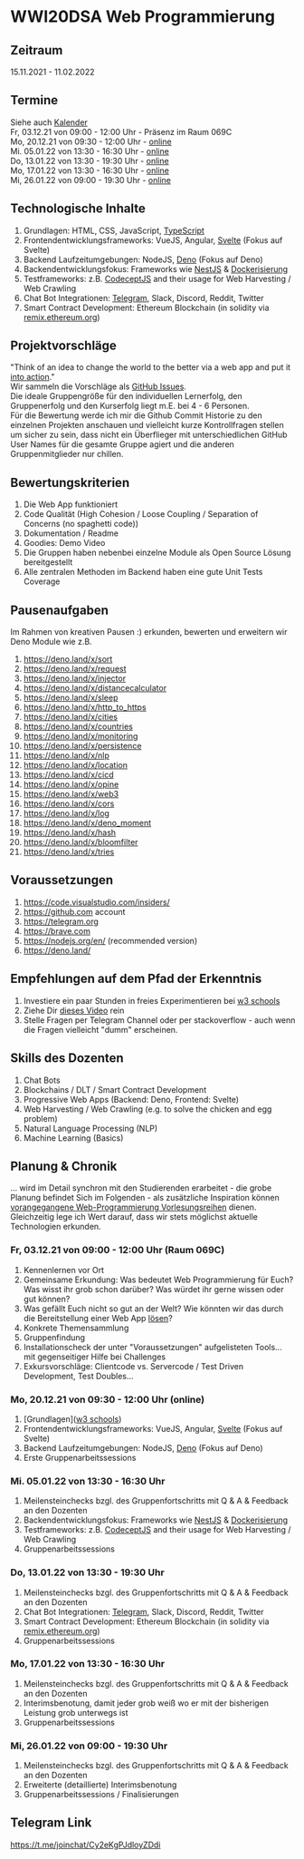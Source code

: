 # WWI20DSA Web Programmierung

## Zeitraum
15.11.2021 - 11.02.2022

## Termine
Siehe auch [Kalender](https://calendar.google.com/calendar/embed?src=g7o3rd7djlvq3gtjpg3pblm2vc%40group.calendar.google.com&ctz=Europe%2FBerlin
)  
Fr, 03.12.21 von 09:00 - 12:00 Uhr - Präsenz im Raum 069C  
Mo, 20.12.21 von 09:30 - 12:00 Uhr - [online](https://moodle.dhbw-mannheim.de/course/view.php?id=6672
)  
Mi. 05.01.22 von 13:30 - 16:30 Uhr - [online](https://moodle.dhbw-mannheim.de/course/view.php?id=6672
)     
Do, 13.01.22 von 13:30 - 19:30 Uhr - [online](https://moodle.dhbw-mannheim.de/course/view.php?id=6672
)   
Mo, 17.01.22 von 13:30 - 16:30 Uhr - [online](https://moodle.dhbw-mannheim.de/course/view.php?id=6672
)   
Mi, 26.01.22 von 09:00 - 19:30 Uhr - [online](https://moodle.dhbw-mannheim.de/course/view.php?id=6672
)   

## Technologische Inhalte
1. Grundlagen: HTML, CSS, JavaScript, [TypeScript](https://www.typescriptlang.org/)
2. Frontendentwicklungsframeworks: VueJS, Angular, [Svelte](https://svelte.dev/) (Fokus auf Svelte)
3. Backend Laufzeitumgebungen: NodeJS, [Deno](https://deno.land/) (Fokus auf Deno)
4. Backendentwicklungsfokus: Frameworks wie [NestJS](https://nestjs.com/) & [Dockerisierung](https://nodejs.org/en/docs/guides/nodejs-docker-webapp/)    
5. Testframeworks: z.B. [CodeceptJS](https://codecept.io/) and their usage for Web Harvesting / Web Crawling
6. Chat Bot Integrationen: [Telegram](https://telegram.org), Slack, Discord, Reddit, Twitter    
7. Smart Contract Development: Ethereum Blockchain (in solidity via [remix.ethereum.org](https://remix.ethereum.org/))

## Projektvorschläge  
"Think of an idea to change the world to the better via a web app and put it [into action](https://www.youtube.com/watch?v=fa7R-sOM1v8)."   
Wir sammeln die Vorschläge als [GitHub Issues](https://github.com/michael-spengler/WWI20DSA-Web-Programmierung/issues).   
Die ideale Gruppengröße für den individuellen Lernerfolg, den Gruppenerfolg und den Kurserfolg liegt m.E. bei 4 - 6 Personen.   
Für die Bewertung werde ich mir die Github Commit Historie zu den einzelnen Projekten anschauen und vielleicht kurze Kontrollfragen stellen um sicher zu sein, dass nicht ein Überflieger mit unterschiedlichen GitHub User Names für die gesamte Gruppe agiert und die anderen Gruppenmitglieder nur chillen.   

## Bewertungskriterien
1. Die Web App funktioniert  
2. Code Qualität (High Cohesion / Loose Coupling / Separation of Concerns (no spaghetti code))  
3. Dokumentation / Readme  
4. Goodies: Demo Video  
5. Die Gruppen haben nebenbei einzelne Module als Open Source Lösung bereitgestellt    
6. Alle zentralen Methoden im Backend haben eine gute Unit Tests Coverage  

## Pausenaufgaben
Im Rahmen von kreativen Pausen :) erkunden, bewerten und erweitern wir Deno Module wie z.B.   
1. https://deno.land/x/sort
2. https://deno.land/x/request
3. https://deno.land/x/injector
4. https://deno.land/x/distancecalculator
6. https://deno.land/x/sleep
7. https://deno.land/x/http_to_https
8. https://deno.land/x/cities
9. https://deno.land/x/countries
10. https://deno.land/x/monitoring
11. https://deno.land/x/persistence
12. https://deno.land/x/nlp 
13. https://deno.land/x/location
14. https://deno.land/x/cicd
15. https://deno.land/x/opine
16. https://deno.land/x/web3
17. https://deno.land/x/cors  
18. https://deno.land/x/log  
19. https://deno.land/x/deno_moment  
20. https://deno.land/x/hash  
21. https://deno.land/x/bloomfilter  
22. https://deno.land/x/tries    

## Voraussetzungen
1. https://code.visualstudio.com/insiders/  
2. https://github.com account  
3. https://telegram.org  
4. https://brave.com  
5. https://nodejs.org/en/ (recommended version)
6. https://deno.land/

## Empfehlungen auf dem Pfad der Erkenntnis
1. Investiere ein paar Stunden in freies Experimentieren bei [w3 schools](https://www.w3schools.com)   
2. Ziehe Dir [dieses Video](https://www.youtube.com/watch?v=mhnpeOLiQTg) rein
3. Stelle Fragen per Telegram Channel oder per stackoverflow - auch wenn die Fragen vielleicht "dumm" erscheinen.  

## Skills des Dozenten
1. Chat Bots  
2. Blockchains / DLT / Smart Contract Development  
3. Progressive Web Apps (Backend: Deno, Frontend: Svelte)  
4. Web Harvesting / Web Crawling (e.g. to solve the chicken and egg problem)  
5. Natural Language Processing (NLP)  
6. Machine Learning (Basics)  


## Planung & Chronik  
... wird im Detail synchron mit den Studierenden erarbeitet - die grobe Planung befindet Sich im Folgenden - als zusätzliche Inspiration können [vorangegangene Web-Programmierung Vorlesungsreihen](https://github.com/michael-spengler/wwi19seb-webprogrammierung) dienen. Gleichzeitig lege ich Wert darauf, dass wir stets möglichst aktuelle Technologien erkunden.  

### Fr, 03.12.21 von 09:00 - 12:00 Uhr (Raum 069C)
1. Kennenlernen vor Ort     
2. Gemeinsame Erkundung: Was bedeutet Web Programmierung für Euch? Was wisst ihr grob schon darüber? Was würdet ihr gerne wissen oder gut können?   
3. Was gefällt Euch nicht so gut an der Welt? Wie könnten wir das durch die Bereitstellung einer Web App [lösen](https://www.youtube.com/watch?v=fa7R-sOM1v8)?   
4. Konkrete Themensammlung   
5. Gruppenfindung   
6. Installationscheck der unter "Voraussetzungen" aufgelisteten Tools... mit gegenseitiger Hilfe bei Challenges   
7. Exkursvorschläge: Clientcode vs. Servercode / Test Driven Development, Test Doubles...
 

### Mo, 20.12.21 von 09:30 - 12:00 Uhr (online)
1. [Grundlagen]([w3 schools](https://www.w3schools.com))   
2. Frontendentwicklungsframeworks: VueJS, Angular, [Svelte](https://svelte.dev/) (Fokus auf Svelte)   
3. Backend Laufzeitumgebungen: NodeJS, [Deno](https://deno.land/) (Fokus auf Deno)  
4. Erste Gruppenarbeitssessions  

### Mi. 05.01.22 von 13:30 - 16:30 Uhr
1. Meilensteinchecks bzgl. des Gruppenfortschritts mit Q & A & Feedback an den Dozenten  
2. Backendentwicklungsfokus: Frameworks wie [NestJS](https://nestjs.com/) & [Dockerisierung](https://nodejs.org/en/docs/guides/nodejs-docker-webapp/)    
3. Testframeworks: z.B. [CodeceptJS](https://codecept.io/) and their usage for Web Harvesting / Web Crawling  
4. Gruppenarbeitssessions  

### Do, 13.01.22 von 13:30 - 19:30 Uhr
1. Meilensteinchecks bzgl. des Gruppenfortschritts mit Q & A & Feedback an den Dozenten       
2. Chat Bot Integrationen: [Telegram](https://telegram.org), Slack, Discord, Reddit, Twitter     
3. Smart Contract Development: Ethereum Blockchain (in solidity via [remix.ethereum.org](https://remix.ethereum.org/))  
4. Gruppenarbeitssessions   

### Mo, 17.01.22 von 13:30 - 16:30 Uhr
1. Meilensteinchecks bzgl. des Gruppenfortschritts mit Q & A & Feedback an den Dozenten          
2. Interimsbenotung, damit jeder grob weiß wo er mit der bisherigen Leistung grob unterwegs ist  
3. Gruppenarbeitssessions

### Mi, 26.01.22 von 09:00 - 19:30 Uhr
1. Meilensteinchecks bzgl. des Gruppenfortschritts mit Q & A & Feedback an den Dozenten       
2. Erweiterte (detaillierte) Interimsbenotung 
3. Gruppenarbeitssessions / Finalisierungen


## Telegram Link
https://t.me/joinchat/Cy2eKgPJdloyZDdi

